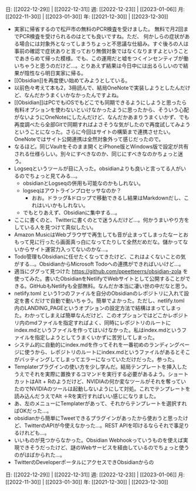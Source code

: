 日: [[2022-12-29]] | [[2022-12-31]]
週: [[2022-12-23]] | [[2023-01-06]]
月: [[2022-11-30]] | [[2023-01-30]]
年: [[2021-12-30]] | [[2023-12-30]]

- 実家に帰省するので松戸市の無料のPCR検査を受けました。 無料で月2回までPCR検査を受けられるのはとても良いですね。ただ、 何かしらの症状がある場合には対象外となってしまうちょっと不思議な仕組み。すぐ後ろの人は事前の確認で症状ありと言っており無償対象ではなくなりますよということであきらめて帰った模様。でも、この運用だと嘘をつくインセンティブが働いちゃうと思うのだけど…。とりあえず結果は今日中には出るらしいので結果が陰性なら明日実家に帰る。
- [[Obsidian]]を再度使い始めてみようとしている。
- 以前色々考えて本も2，3冊読んで、結局OneNoteで実装しようとしたんだけど、なんだかうまくいかなかったんですよね。
- [[Obsidian]]はPCでもiOSでもどこでも同期できるようにしようと思ったら有料オプションを使わないといけなかったように思ったから、そういう心配がないようにOneNoteにしたんだけど、なんだかあまりうまくいかず、でも再度調べたら全部Gitで同期すればよさそうな気がしたので再度試してみようということになった。さらに今回はサイトの構築まで連携させたい。OneNoteではサイト公開連携は全然対象外って感じだったので。
- なるほど。同じVaultをそのまま開くとiPhone版とWindows版で設定が共有される仕様らしい。別々にすべきなのか、同じにすべきなのかちょっと迷う。
- Logseqというツールが目に入った。obsidianよりも良いと言ってる人がいるのでちょっと見てみる…。
	- obsidianとLogseqの併用も可能なのかもしれない。
	- logseqはアウトラインプロセッサなのか？
		- おお。ドラッグ&ドロップで移動できるし結果はMarkdownだし、これはいいかもしれない。
	- でもとりあえず、Obsidianに集中する…。
- ここに書くのと、Twitterに書くのとで迷うんだけど…。何かうまいやり方をしている人を見つけて真似したい。
- Amazon MusicはWebブラウザで再生しても音が止まってしまったなーとおもって見に行ったら画面真っ白になってたりして全然だめだな。儲かってないからサイト運営力入ってないのかな…。
- Todo管理もObsidianに任せたくなってきたけど、これはよくないことの気がする…。ObsidianからMicrosoft Todoへの連携ができればいいけど…。
- 適当にググって見つけた https://github.com/ppeetteerrs/obsidian-zola を使ってみた。書いたObsidianをNetlifyでWebサイトとして公開することができる。GitHubもNetlifyも全部無料。なんだか本当に凄い世の中だなと思う。
- netlify.toml という1つのファイルを自分のObsidianのレポジトリに入れて設定を書くだけで自動で動いちゃう。簡単でよかった。ただし、netlify.toml 内のLANDING_PAGEというオプションの設定方法で結構はまってしまった。わかってしまえば簡単なんだけど、このオプションではどこかレポジトリ内のmdファイルを指定すればよく、同時にレポジトリのルートにindex.mdというファイルを作ってはいけなかった。私はindex.mdというファイルを指定しようとしてうまくいかずに苦労してしまった。
- システム的に自動的にindex.mdを作ってそれを一番初めのランディングページに使うから、レポジトリのルートにindex.mdというファイルがあるとそこがバッティングしてしまってエラーになっていただけだった。参った。
- Templaterプラグインの使い方を少し学んだ。結局テンプレートを挿入したうえでそれを実際に置換するコマンドを実行する必要があるよう。ショートカットはAlt + Rのようだけど、NVIDIAの何か変なツールがそれを奪っていたのでNVIDIAのツールは起動しないようにして対処。これでテンプレートを読み込んだうえでAlt ＋Rを実行すればいい感じになりました。
- あ、左のメニューにTemplaterがあって、それからテンプレートを選択すればOKだった…。
- obsidianから簡単にTweetできるプラグインがあったから使おうと思ったけど、TwitterのAPIが今使えなかった…。REST APIを叩けるならそれで事足りるけれども…。
- いいものが見つからなかった。Obsidian Webhookっていうものを使えば実現できそうだったけど、謎のWebサービスを経由しているのでちょっと使うのがはばかられた…。
- TwitterのDeveloperポータルにアクセスできObsidianからの

日: [[2022-12-29]] | [[2022-12-31]]
週: [[2022-12-23]] | [[2023-01-06]]
月: [[2022-11-30]] | [[2023-01-30]]
年: [[2021-12-30]] | [[2023-12-30]]